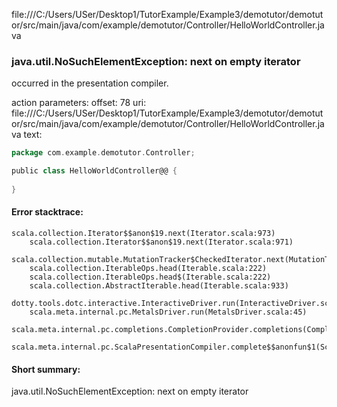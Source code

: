 file:///C:/Users/USer/Desktop1/TutorExample/Example3/demotutor/demotutor/src/main/java/com/example/demotutor/Controller/HelloWorldController.java
### java.util.NoSuchElementException: next on empty iterator

occurred in the presentation compiler.

action parameters:
offset: 78
uri: file:///C:/Users/USer/Desktop1/TutorExample/Example3/demotutor/demotutor/src/main/java/com/example/demotutor/Controller/HelloWorldController.java
text:
```scala
package com.example.demotutor.Controller;

public class HelloWorldController@@ {
    
}

```



#### Error stacktrace:

```
scala.collection.Iterator$$anon$19.next(Iterator.scala:973)
	scala.collection.Iterator$$anon$19.next(Iterator.scala:971)
	scala.collection.mutable.MutationTracker$CheckedIterator.next(MutationTracker.scala:76)
	scala.collection.IterableOps.head(Iterable.scala:222)
	scala.collection.IterableOps.head$(Iterable.scala:222)
	scala.collection.AbstractIterable.head(Iterable.scala:933)
	dotty.tools.dotc.interactive.InteractiveDriver.run(InteractiveDriver.scala:168)
	scala.meta.internal.pc.MetalsDriver.run(MetalsDriver.scala:45)
	scala.meta.internal.pc.completions.CompletionProvider.completions(CompletionProvider.scala:46)
	scala.meta.internal.pc.ScalaPresentationCompiler.complete$$anonfun$1(ScalaPresentationCompiler.scala:123)
```
#### Short summary: 

java.util.NoSuchElementException: next on empty iterator